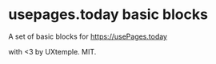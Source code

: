 # usepages.today basic blocks

A set of basic blocks for https://usePages.today

with <3 by UXtemple.
MIT.
